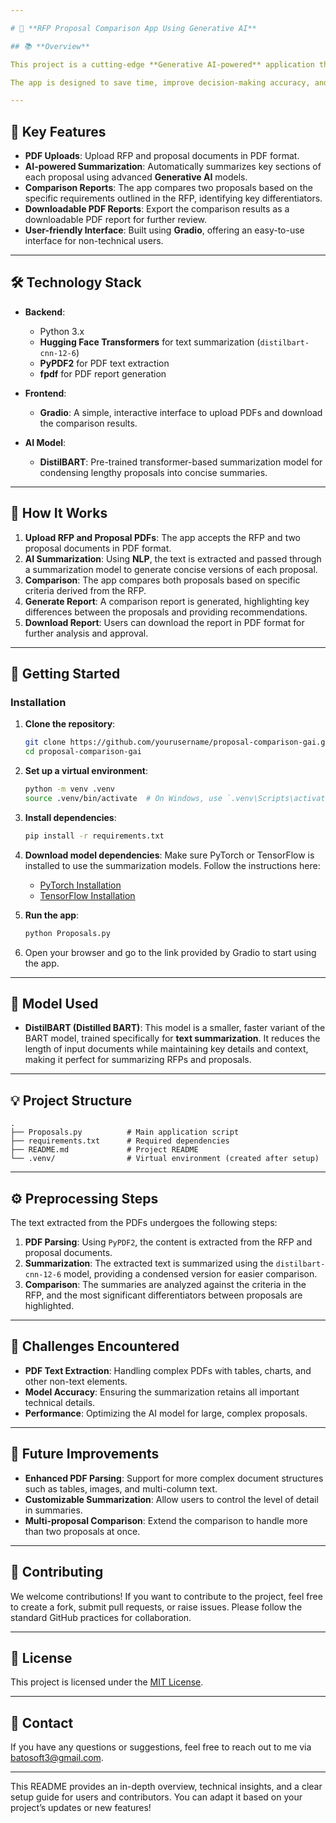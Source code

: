 ```yaml
---

# 🚀 **RFP Proposal Comparison App Using Generative AI**

## 📚 **Overview**

This project is a cutting-edge **Generative AI-powered** application that streamlines the evaluation process of proposals submitted in response to **Requests for Proposals (RFPs)**. The app leverages **Natural Language Processing (NLP)** techniques to analyze and summarize proposals, compare them based on specific criteria, and generate comprehensive reports to assist decision-makers in selecting the most suitable proposal efficiently.

The app is designed to save time, improve decision-making accuracy, and provide an intuitive experience for users. With features like uploading proposal PDFs, generating comparison reports, and downloading results as PDFs, the application brings the power of AI into the business workflow.

---
```


## 🎯 **Key Features**

- **PDF Uploads**: Upload RFP and proposal documents in PDF format.
- **AI-powered Summarization**: Automatically summarizes key sections of each proposal using advanced **Generative AI** models.
- **Comparison Reports**: The app compares two proposals based on the specific requirements outlined in the RFP, identifying key differentiators.
- **Downloadable PDF Reports**: Export the comparison results as a downloadable PDF report for further review.
- **User-friendly Interface**: Built using **Gradio**, offering an easy-to-use interface for non-technical users.

---

## 🛠 **Technology Stack**

- **Backend**:
  - Python 3.x
  - **Hugging Face Transformers** for text summarization (`distilbart-cnn-12-6`)
  - **PyPDF2** for PDF text extraction
  - **fpdf** for PDF report generation

- **Frontend**:
  - **Gradio**: A simple, interactive interface to upload PDFs and download the comparison results.

- **AI Model**:
  - **DistilBART**: Pre-trained transformer-based summarization model for condensing lengthy proposals into concise summaries.

---

## 📑 **How It Works**

1. **Upload RFP and Proposal PDFs**: The app accepts the RFP and two proposal documents in PDF format.
2. **AI Summarization**: Using **NLP**, the text is extracted and passed through a summarization model to generate concise versions of each proposal.
3. **Comparison**: The app compares both proposals based on specific criteria derived from the RFP.
4. **Generate Report**: A comparison report is generated, highlighting key differences between the proposals and providing recommendations.
5. **Download Report**: Users can download the report in PDF format for further analysis and approval.

---

## 🚀 **Getting Started**

### **Installation**

1. **Clone the repository**:
    ```bash
    git clone https://github.com/yourusername/proposal-comparison-gai.git
    cd proposal-comparison-gai
    ```

2. **Set up a virtual environment**:
    ```bash
    python -m venv .venv
    source .venv/bin/activate  # On Windows, use `.venv\Scripts\activate`
    ```

3. **Install dependencies**:
    ```bash
    pip install -r requirements.txt
    ```

4. **Download model dependencies**:
    Make sure PyTorch or TensorFlow is installed to use the summarization models. Follow the instructions here:
    - [PyTorch Installation](https://pytorch.org/get-started/locally/)
    - [TensorFlow Installation](https://www.tensorflow.org/install)

5. **Run the app**:
    ```bash
    python Proposals.py
    ```

6. Open your browser and go to the link provided by Gradio to start using the app.

---

## 🧠 **Model Used**

- **DistilBART (Distilled BART)**: This model is a smaller, faster variant of the BART model, trained specifically for **text summarization**. It reduces the length of input documents while maintaining key details and context, making it perfect for summarizing RFPs and proposals.

---

## 💡 **Project Structure**

```
.
├── Proposals.py          # Main application script
├── requirements.txt      # Required dependencies
├── README.md             # Project README
└── .venv/                # Virtual environment (created after setup)
```

---

## ⚙️ **Preprocessing Steps**

The text extracted from the PDFs undergoes the following steps:
1. **PDF Parsing**: Using `PyPDF2`, the content is extracted from the RFP and proposal documents.
2. **Summarization**: The extracted text is summarized using the `distilbart-cnn-12-6` model, providing a condensed version for easier comparison.
3. **Comparison**: The summaries are analyzed against the criteria in the RFP, and the most significant differentiators between proposals are highlighted.

---

## 🔧 **Challenges Encountered**

- **PDF Text Extraction**: Handling complex PDFs with tables, charts, and other non-text elements.
- **Model Accuracy**: Ensuring the summarization retains all important technical details.
- **Performance**: Optimizing the AI model for large, complex proposals.

---

## 📜 **Future Improvements**

- **Enhanced PDF Parsing**: Support for more complex document structures such as tables, images, and multi-column text.
- **Customizable Summarization**: Allow users to control the level of detail in summaries.
- **Multi-proposal Comparison**: Extend the comparison to handle more than two proposals at once.

---

## 🤝 **Contributing**

We welcome contributions! If you want to contribute to the project, feel free to create a fork, submit pull requests, or raise issues. Please follow the standard GitHub practices for collaboration.

---

## 📄 **License**

This project is licensed under the [MIT License](LICENSE).

---

## 📧 **Contact**

If you have any questions or suggestions, feel free to reach out to me via batosoft3@gmail.com.

---

This README provides an in-depth overview, technical insights, and a clear setup guide for users and contributors. You can adapt it based on your project’s updates or new features!
